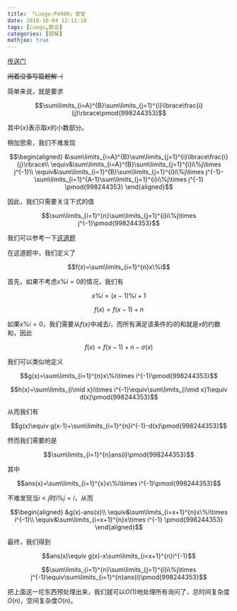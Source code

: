 ```yaml
---
title: 「Luogu-P4900」食堂
date: 2018-10-04 12:11:18
tags: [Luogu,数论]
categories: [题解]
mathjax: true
---
```

[传送门](https://www.luogu.org/problemnew/show/P4900)

<!-- more -->

~~闲着没事写篇题解（~~

简单来说，就是要求

$$\sum\limits_{i=A}^{B}\sum\limits_{j=1}^{i}\lbrace\frac{i}{j}\rbrace\pmod{998244353}$$

其中$\lbrace x\rbrace$表示取$x$的小数部分。

稍加思索，我们不难发现

$$\begin{aligned}
&\sum\limits_{i=A}^{B}\sum\limits_{j=1}^{i}\lbrace\frac{i}{j}\rbrace\\
\equiv&\sum\limits_{i=A}^{B}\sum\limits_{j=1}^{i}i\%j\times j^{-1}\\
\equiv&\sum\limits_{i=1}^{B}\sum\limits_{j=1}^{i}i\%j\times j^{-1}-\sum\limits_{i=1}^{A-1}\sum\limits_{j=1}^{i}i\%j\times j^{-1}
\pmod{998244353}
\end{aligned}$$

因此，我们只需要关注下式的值

$$\sum\limits_{i=1}^{n}\sum\limits_{j=1}^{i}i\%j\times j^{-1}\pmod{998244353}$$

我们可以参考一下[这道题](https://www.luogu.org/problemnew/show/P3708)

在这道题中，我们定义了

$$f(x)=\sum\limits_{i=1}^{n}x\%i$$

首先，如果不考虑$x\%i=0$的情况，我们有

$$x\%i=(x-1)\%i+1$$

$$f(x)=f(x-1)+n$$

如果$x\%i=0$，我们需要从$f(x)$中减去$i$，而所有满足该条件的$i$的和就是$x$的约数和，因此

$$f(x)=f(x-1)+n-\sigma(x)$$

我们可以类似地定义

$$g(x)=\sum\limits_{i=1}^{n}x\%i\times i^{-1}\pmod{998244353}$$

$$h(x)=\sum\limits_{i\mid x}i\times i^{-1}\equiv\sum\limits_{i\mid x}1\equiv d(x)\pmod{998244353}$$

从而我们有

$$g(x)\equiv g(x-1)+\sum\limits_{i=1}^{n}i^{-1}-d(x)\pmod{998244353}$$

然而我们需要的是

$$\sum\limits_{i=1}^{n}ans(i)\pmod{998244353}$$

其中

$$ans(x)=\sum\limits_{i=1}^{x}x\%i\times i^{-1}\pmod{998244353}$$

不难发现当$i<j$时$i\%j=i$，从而

$$\begin{aligned}
&g(x)-ans(x)\\
\equiv&\sum\limits_{i=x+1}^{n}x\%i\times i^{-1}\\
\equiv&\sum\limits_{i=x+1}^{n}x\times i^{-1}
\pmod{998244353}
\end{aligned}$$

最终，我们得到

$$ans(x)\equiv g(x)-x\sum\limits_{i=x+1}^{n}i^{-1}$$

$$\sum\limits_{i=1}^{n}\sum\limits_{j=1}^{i}i\%j\times j^{-1}\equiv\sum\limits_{i=1}^{n}ans(i)\pmod{998244353}$$

把上面这一坨东西预处理出来，我们就可以$O(1)$地处理所有询问了，总时间复杂度$O(n)$，空间复杂度$O(n)$。